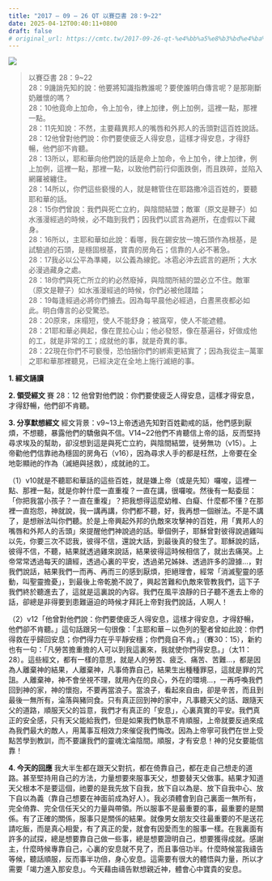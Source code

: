 ```yaml
---
title: "2017 – 09 – 26 QT 以賽亞書 28：9~22"
date: 2025-04-12T00:40:11+0800
draft: false
# original_url: https://cmtc.tw/2017-09-26-qt-%e4%bb%a5%e8%b3%bd%e4%ba%9e%e6%9b%b8-28%ef%bc%9a922
---
```


![](/images/qt.jpg)
> 以賽亞書 28：9\~22  
> 28：9譏誚先知的說：他要將知識指教誰呢？要使誰明白傳言呢？是那剛斷奶離懷的嗎？  
> 28：10他竟命上加命，令上加令，律上加律，例上加例，這裡一點，那裡一點。  
> 28：11先知說：不然，主要藉異邦人的嘴唇和外邦人的舌頭對這百姓說話。  
> 28：12他曾對他們說：你們要使疲乏人得安息，這樣才得安息，才得舒暢，他們卻不肯聽。  
> 28：13所以，耶和華向他們說的話是命上加命，令上加令，律上加律，例上加例，這裡一點，那裡一點，以致他們前行仰面跌倒，而且跌碎，並陷入網羅被纏住。  
> 28：14所以，你們這些褻慢的人，就是轄管住在耶路撒冷這百姓的，要聽耶和華的話。  
> 28：15你們曾說：我們與死亡立約，與陰間結盟；敵軍（原文是鞭子）如水漲漫經過的時候，必不臨到我們；因我們以謊言為避所，在虛假以下藏身。  
> 28：16所以，主耶和華如此說：看哪，我在錫安放一塊石頭作為根基，是試驗過的石頭，是穩固根基，寶貴的房角石；信靠的人必不著急。  
> 28：17我必以公平為準繩，以公義為線鉈。冰雹必沖去謊言的避所；大水必漫過藏身之處。  
> 28：18你們與死亡所立的約必然廢掉，與陰間所結的盟必立不住。敵軍（原文是鞭子）如水漲漫經過的時候，你們必被他踐踏；  
> 28：19每逢經過必將你們擄去。因為每早晨他必經過，白晝黑夜都必如此。明白傳言的必受驚恐。  
> 28：20原來，床榻短，使人不能舒身；被窩窄，使人不能遮體。  
> 28：21耶和華必興起，像在毘拉心山；他必發怒，像在基遍谷，好做成他的工，就是非常的工；成就他的事，就是奇異的事。  
> 28：22現在你們不可褻慢，恐怕捆你們的綁索更結實了；因為我從主─萬軍之耶和華那裡聽見，已經決定在全地上施行滅絕的事。

**1. 經文誦讀**

**2. 領受經文**
賽 28：12 他曾對他們說：你們要使疲乏人得安息，這樣才得安息，才得舒暢，他們卻不肯聽。

**3. 分享默想經文**
經文背景：v9\~13上帝透過先知對百姓勸戒的話，他們感到厭煩，不想聽，暴露他們的驕傲與不信。V14\~22他們不肯聽信上帝的話，反而堅持尋求埃及的幫助，卻沒想到這是與死亡立約，與陰間結盟，徒勞無功（v15）。上帝勸他們信靠祂為穩固的房角石（v16），因為尋求人手的都是枉然，上帝要在全地彰顯祂的作為（滅絕與拯救），成就祂的工。

（1）v10就是不聽耶和華話的這些百姓，就是嫌上帝（或是先知）囉唆，這裡一點、那裡一點，就是你幹什麼一直重複？一直在講，很囉唆。然後有一點委屈：「你把我當小孩子？一直在重複」？把我想得這麼幼稚、白癡、什麼都不懂？在那裡一直抱怨，神就說，我一講再講，你們都不聽，好，我再想一個辦法。不是不講了，是想辦法叫你們聽。於是上帝興起外邦的仇敵來攻擊神的百姓，用「異邦人的嘴唇和外邦人的舌頭」來提醒他們神說過的話。舉個例子，耶穌曾對彼得說過雞叫以先，你要三次不認我，彼得不信，還說大話，到最後真的發生了。耶穌說的話，彼得不信，不聽，結果就透過雞來說話，結果彼得這時候相信了，就出去痛哭。上帝常常透過每天的讀經，透過心裏的平安，透過弟兄姊妹、透過許多的證據…，對我們說話，結果我們一而再、再而三的感到厭煩，拒絕理會，經常「消滅聖靈的感動，叫聖靈擔憂」，到最後上帝乾脆不說了，興起苦難和仇敵來管教我們，這下子我們終於聽進去了，這就是這裏說的內容。我們在風平浪靜的日子聽不進去上帝的話，卻總是非得要到患難逼迫的時候才拜託上帝對我們說話，人啊人！

（2）v12「他曾對他們說：你們要使疲乏人得安息，這樣才得安息，才得舒暢，他們卻不肯聽。」這句話跟另一句很像：「主耶和華－以色列的聖者曾如此說：你們得救在乎歸回安息；你們得力在乎平靜安穩；你們竟自不肯。」（賽30：15），新約也有一句：「凡勞苦擔重擔的人可以到我這裏來，我就使你們得安息。」（太11：28）。這些經文，都有一樣的意思，就是人的勞苦、疲乏、痛苦、苦難…，都是因為人離棄神的結果，人離棄神，凡事倚靠自己，結果生出種種罪惡，這就是罪的咒詛。人離棄神，神不會坐視不理，就用內在的良心，外在的環境…，一再呼喚我們回到神的家，神的懷抱，不要再當浪子。當浪子，看起來自由，卻是辛苦，而且到最後一無所有，淪落與豬同食。只有真正回到神的家中，凡事聽天父的話、跟隨天父的道路，順服天父的旨意，我們才有真正的「安息」，心裏真實的平安。我們真正的安全感，只有天父能給我們，但是如果我們執意不肯順服，上帝就要反過來成為我們最大的敵人，用萬事互相效力來催促我們悔改。因為上帝寧可我們在世上受點苦學到教訓，而不要讓我們的靈魂沈淪陰間。順服，才有安息！神的兒女要能信靠！

**4. 今天的回應**
我大半生都在跟天父對抗，都在倚靠自己，都在走自己想走的道路。甚至堅持用自己的方法，力量想要來服事天父，想要替天父做事。結果才知道天父根本不是要這個，祂要的是我先放下自我，放下自以為是、放下自我中心、放下自以為義（靠自己想要在神面前成為好人）。我必須體會到自己裏面一無所有，完全倚靠、完全信任天父的力量與帶領。所以服事不是最重要的事，最重要的是關係。有了正確的關係，服事只是關係的結果。就像男女朋友交往最重要的不是送花請吃飯，而是真心相愛，有了真正的愛，就會有因愛而生的服事一樣。在我裏面有許多的試探，總是想要靠自己做一些事，總是想要證明自己，想要獲得成就。感謝主，什麼時候專靠自己，心裏的安息就不見了，而且事倍功半。什麼時候當我禱告等候，聽話順服，反而事半功倍，身心安息。這需要有很大的體悟與力量，所以才需要「竭力進入那安息」。今天藉由禱告默想親近神，體會心中寶貴的安息。
